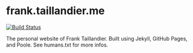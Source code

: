 # frank.taillandier.me

[![Build Status](https://travis-ci.org/DirtyF/homepage.svg?branch=master)](https://travis-ci.org/DirtyF/homepage)

The personal website of Frank Taillandier. Built using Jekyll, GitHub Pages, and Poole. See humans.txt for more infos.
